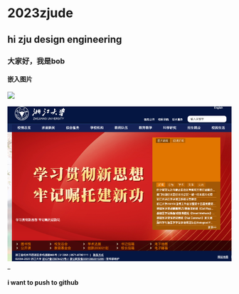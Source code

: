 # 2023zjude
## hi zju design engineering
### 大家好，我是bob
#### 嵌入图片

![](https://www.zju.edu.cn/_upload/article/images/c3/98/1fb1d281492eb477a098ef7a2901/6d8d432f-56ac-47eb-b22d-a23b103aed01.png)

![](img/zju.png)_

#### i want to push to github